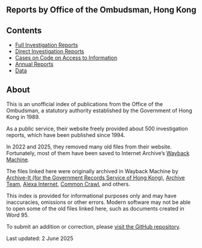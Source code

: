 ## Reports by Office of the Ombudsman, Hong Kong

## Contents

* [Full Investigation Reports](https://ombudsman-hk-archive.github.io/full-investigation-reports/)
* [Direct Investigation Reports](https://ombudsman-hk-archive.github.io/direct-investigation-reports/)
* [Cases on Code on Access to Information](https://ombudsman-hk-archive.github.io/cases-on-code-on-access-to-information/)
* [Annual Reports](https://ombudsman-hk-archive.github.io/annual-reports/)
* [Data](https://ombudsman-hk-archive.github.io/data/)

## About

This is an unofficial index of publications from the Office of the Ombudsman, a statutory authority established by the Government of Hong Kong in 1989.

As a public service, their website freely provided about 500 investigation reports, which have been published since 1994.

In 2022 and 2025, they removed many old files from their website. Fortunately, most of them have been saved to Internet Archive’s [Wayback Machine](https://web.archive.org/).

The files linked here were originally archived in Wayback Machine by [Archive-It (for the Government Records Service of Hong Kong)](https://archive.org/details/ArchiveIt-Collection-10883), [Archive Team](https://archive.org/details/archivebot), [Alexa Internet](https://archive.org/details/alexa_dv), [Common Crawl](https://archive.org/details/commoncrawl), and others.

This index is provided for informational purposes only and may have inaccuracies, omissions or other errors. Modern software may not be able to open some of the old files linked here, such as documents created in Word 95.

To submit an addition or correction, please [visit the GitHub repository](https://github.com/Ombudsman-HK-Archive/ombudsman-hk-archive.github.io).

Last updated: 2 June 2025
